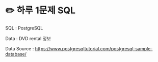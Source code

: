 # :pencil2: 하루 1문제 SQL

SQL : PostgreSQL

Data : DVD rental 정보

Data Source : https://www.postgresqltutorial.com/postgresql-sample-database/

